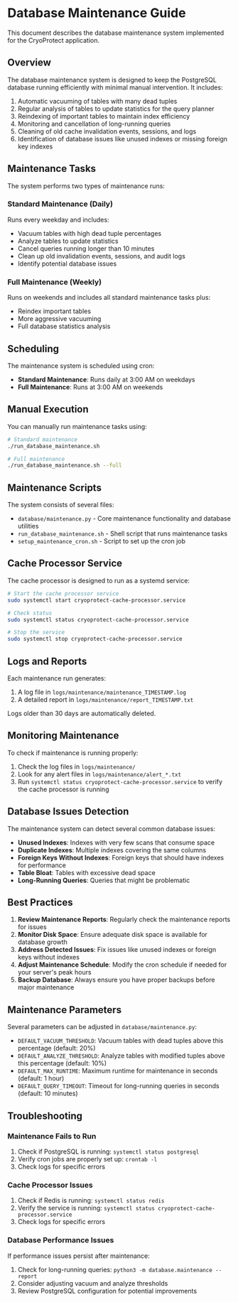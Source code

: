# Database Maintenance Guide

This document describes the database maintenance system implemented for the CryoProtect application.

## Overview

The database maintenance system is designed to keep the PostgreSQL database running efficiently with minimal manual intervention. It includes:

1. Automatic vacuuming of tables with many dead tuples
2. Regular analysis of tables to update statistics for the query planner
3. Reindexing of important tables to maintain index efficiency
4. Monitoring and cancellation of long-running queries
5. Cleaning of old cache invalidation events, sessions, and logs
6. Identification of database issues like unused indexes or missing foreign key indexes

## Maintenance Tasks

The system performs two types of maintenance runs:

### Standard Maintenance (Daily)

Runs every weekday and includes:
- Vacuum tables with high dead tuple percentages
- Analyze tables to update statistics
- Cancel queries running longer than 10 minutes
- Clean up old invalidation events, sessions, and audit logs
- Identify potential database issues

### Full Maintenance (Weekly)

Runs on weekends and includes all standard maintenance tasks plus:
- Reindex important tables
- More aggressive vacuuming
- Full database statistics analysis

## Scheduling

The maintenance system is scheduled using cron:

- **Standard Maintenance**: Runs daily at 3:00 AM on weekdays
- **Full Maintenance**: Runs at 3:00 AM on weekends

## Manual Execution

You can manually run maintenance tasks using:

```bash
# Standard maintenance
./run_database_maintenance.sh

# Full maintenance
./run_database_maintenance.sh --full
```

## Maintenance Scripts

The system consists of several files:

- `database/maintenance.py` - Core maintenance functionality and database utilities
- `run_database_maintenance.sh` - Shell script that runs maintenance tasks
- `setup_maintenance_cron.sh` - Script to set up the cron job

## Cache Processor Service

The cache processor is designed to run as a systemd service:

```bash
# Start the cache processor service
sudo systemctl start cryoprotect-cache-processor.service

# Check status
sudo systemctl status cryoprotect-cache-processor.service

# Stop the service
sudo systemctl stop cryoprotect-cache-processor.service
```

## Logs and Reports

Each maintenance run generates:

1. A log file in `logs/maintenance/maintenance_TIMESTAMP.log`
2. A detailed report in `logs/maintenance/report_TIMESTAMP.txt`

Logs older than 30 days are automatically deleted.

## Monitoring Maintenance

To check if maintenance is running properly:

1. Check the log files in `logs/maintenance/`
2. Look for any alert files in `logs/maintenance/alert_*.txt`
3. Run `systemctl status cryoprotect-cache-processor.service` to verify the cache processor is running

## Database Issues Detection

The maintenance system can detect several common database issues:

- **Unused Indexes**: Indexes with very few scans that consume space
- **Duplicate Indexes**: Multiple indexes covering the same columns
- **Foreign Keys Without Indexes**: Foreign keys that should have indexes for performance
- **Table Bloat**: Tables with excessive dead space
- **Long-Running Queries**: Queries that might be problematic

## Best Practices

1. **Review Maintenance Reports**: Regularly check the maintenance reports for issues
2. **Monitor Disk Space**: Ensure adequate disk space is available for database growth
3. **Address Detected Issues**: Fix issues like unused indexes or foreign keys without indexes
4. **Adjust Maintenance Schedule**: Modify the cron schedule if needed for your server's peak hours
5. **Backup Database**: Always ensure you have proper backups before major maintenance

## Maintenance Parameters

Several parameters can be adjusted in `database/maintenance.py`:

- `DEFAULT_VACUUM_THRESHOLD`: Vacuum tables with dead tuples above this percentage (default: 20%)
- `DEFAULT_ANALYZE_THRESHOLD`: Analyze tables with modified tuples above this percentage (default: 10%)
- `DEFAULT_MAX_RUNTIME`: Maximum runtime for maintenance in seconds (default: 1 hour)
- `DEFAULT_QUERY_TIMEOUT`: Timeout for long-running queries in seconds (default: 10 minutes)

## Troubleshooting

### Maintenance Fails to Run

1. Check if PostgreSQL is running: `systemctl status postgresql`
2. Verify cron jobs are properly set up: `crontab -l`
3. Check logs for specific errors

### Cache Processor Issues

1. Check if Redis is running: `systemctl status redis`
2. Verify the service is running: `systemctl status cryoprotect-cache-processor.service`
3. Check logs for specific errors

### Database Performance Issues

If performance issues persist after maintenance:

1. Check for long-running queries: `python3 -m database.maintenance --report`
2. Consider adjusting vacuum and analyze thresholds
3. Review PostgreSQL configuration for potential improvements